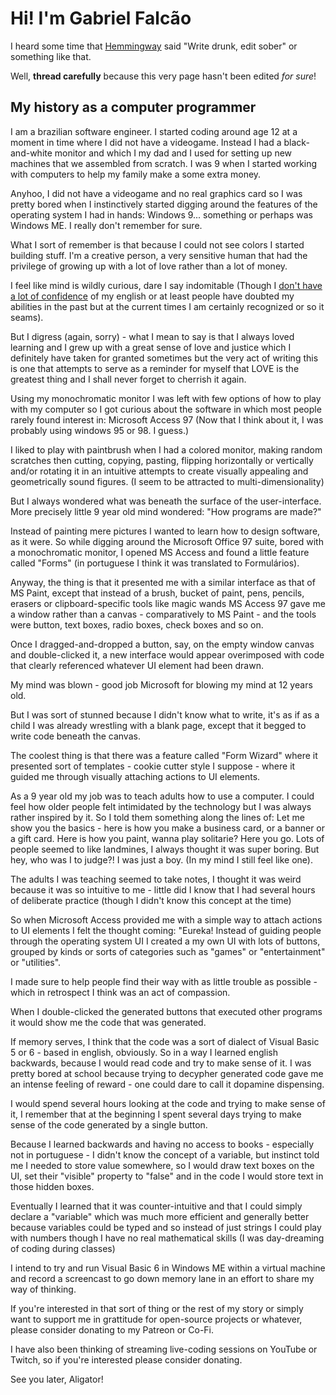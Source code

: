 # Hi! I'm Gabriel Falcão

I heard some time that [Hemmingway](https://quoteinvestigator.com/2016/09/21/write-drunk/) said "Write drunk, edit sober" or something like that.

Well, **thread carefully** because this very page hasn't been edited _for sure_!

## My history as a computer programmer

I am a brazilian software engineer. I started coding around age 12 at
a moment in time where I did not have a videogame. Instead I had a
black-and-white monitor and which I my dad and I used for setting up
new machines that we assembled from scratch. I was 9 when I started
working with computers to help my family make a some extra money.

Anyhoo, I did not have a videogame and no real graphics card so I was
pretty bored when I instinctively started digging around the features
of the operating system I had in hands: Windows 9... something or
perhaps was Windows ME. I really don't remember for sure.

What I sort of remember is that because I could not see colors I
started building stuff. I'm a creative person, a very sensitive human
that had the privilege of growing up with a lot of love rather than a
lot of money.

I feel like mind is wildly curious, dare I say indomitable (Though I
[don't have a lot of confidence](https://pyvideo.org/djangocon-us-2010/djangocon-2010--lightning-talks---day-1.html) of my english or at least people have
doubted my abilities in the past but at the current times I am
certainly recognized or so it seams).

But I digress (again, sorry) - what I mean to say is that I always
loved learning and I grew up with a great sense of love and justice
which I definitely have taken for granted sometimes but the very act
of writing this is one that attempts to serve as a reminder for myself
that LOVE is the greatest thing and I shall never forget to cherrish
it again.

Using my monochromatic monitor I was left with few options of how to
play with my computer so I got curious about the software in which
most people rarely found interest in: Microsoft Access 97 (Now that I
think about it, I was probably using windows 95 or 98. I guess.)

I liked to play with paintbrush when I had a colored monitor, making
random scratches then cutting, copying, pasting, flipping horizontally
or vertically and/or rotating it in an intuitive attempts to create visually appealing
and geometrically sound figures. (I seem to be attracted to multi-dimensionality)

But I always wondered what was beneath the surface of the user-interface. More precisely little 9 year old mind wondered: "How programs are made?"

Instead of painting mere pictures I wanted to learn how to design
software, as it were.  So while digging around the Microsoft Office 97
suite, bored with a monochromatic monitor, I opened MS Access and
found a little feature called "Forms" (in portuguese I think it was translated to Formulários).

Anyway, the thing is that it presented me with a similar interface as
that of MS Paint, except that instead of a brush, bucket of paint,
pens, pencils, erasers or clipboard-specific tools like magic wands MS
Access 97 gave me a window rather than a canvas - comparatively to MS
Paint - and the tools were button, text boxes, radio boxes, check boxes and so on.

Once I dragged-and-dropped a button, say, on the empty window canvas
and double-clicked it, a new interface would appear overimposed with
code that clearly referenced whatever UI element had been drawn.

My mind was blown - good job Microsoft for blowing my mind at 12 years old.

But I was sort of stunned because I didn't know what to write, it's as
if as a child I was already wrestling with a blank page, except that
it begged to write code beneath the canvas.

The coolest thing is that there was a feature called "Form Wizard"
where it presented sort of templates - cookie cutter style I suppose -
where it guided me through visually attaching actions to UI elements.

As a 9 year old my job was to teach adults how to use a computer. I
could feel how older people felt intimidated by the technology but I
was always rather inspired by it. So I told them something along the
lines of: Let me show you the basics - here is how you make a business
card, or a banner or a gift card. Here is how you paint, wanna play
solitarie? Here you go. Lots of people seemed to like landmines, I
always thought it was super boring. But hey, who was I to judge?! I
was just a boy. (In my mind I still feel like one).

The adults I was teaching seemed to take notes, I thought it was weird
because it was so intuitive to me - little did I know that I had
several hours of deliberate practice (though I didn't know this
concept at the time)

So when Microsoft Access provided me with a simple way to attach
actions to UI elements I felt the thought coming: "Eureka! Instead of
guiding people through the operating system UI I created a my own UI
with lots of buttons, grouped by kinds or sorts of categories such as
"games" or "entertainment" or "utilities".

I made sure to help people find their way with as little trouble as
possible - which in retrospect I think was an act of compassion.

When I double-clicked the generated buttons that executed other
programs it would show me the code that was generated.

If memory serves, I think that the code was a sort of dialect of
Visual Basic 5 or 6 - based in english, obviously. So in a way I
learned english backwards, because I would read code and try to make
sense of it. I was pretty bored at school because trying to decypher
generated code gave me an intense feeling of reward - one could dare
to call it dopamine dispensing.

I would spend several hours looking at the code and trying to make
sense of it, I remember that at the beginning I spent several days
trying to make sense of the code generated by a single button.

Because I learned backwards and having no access to books - especially
not in portuguese - I didn't know the concept of a variable, but
instinct told me I needed to store value somewhere, so I would draw
text boxes on the UI, set their "visible" property to "false" and in
the code I would store text in those hidden boxes.

Eventually I learned that it was counter-intuitive and that I could
simply declare a "variable" which was much more efficient and
generally better because variables could be typed and so instead of
just strings I could play with numbers though I have no real
mathematical skills (I was day-dreaming of coding during classes)

I intend to try and run Visual Basic 6 in Windows ME within a virtual
machine and record a screencast to go down memory lane in an effort to
share my way of thinking.

If you're interested in that sort of thing or the rest of my story or
simply want to support me in grattitude for open-source projects or
whatever, please consider donating to my Patreon or Co-Fi.

I have also been thinking of streaming live-coding sessions on YouTube
or Twitch, so if you're interested please consider donating.

See you later, Aligator!
